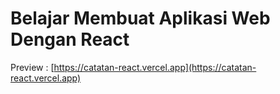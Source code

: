 # Belajar Membuat Aplikasi Web Dengan React

Preview : [https://catatan-react.vercel.app](https://catatan-react.vercel.app)
